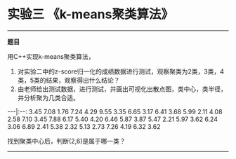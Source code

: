 # 实验三  《k-means聚类算法》

---

**题目**

用C++实现k-means聚类算法，
1. 对实验二中的z-score归一化的成绩数据进行测试，观察聚类为2类，3类，4类，5类的结果，观察得出什么结论？
2. 由老师给出测试数据，进行测试，并画出可视化出散点图，类中心，类半径，并分析聚为几类合适。

---|:--:
3.45	7.08
1.76	7.24
4.29	9.55
3.35	6.65
3.17	6.41
3.68	5.99
2.11	4.08
2.58	7.10
3.45	7.88
6.17	5.40
4.20	6.46
5.87	3.87
5.47	2.21
5.97	3.62
6.24	3.06
6.89	2.41
5.38	2.32
5.13	2.73
7.26	4.19
6.32	3.62

找到聚类中心后，判断(2,6)是属于哪一类？

---
